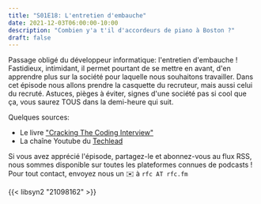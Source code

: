 ```yaml
---
title: "S01E18: L'entretien d'embauche"
date: 2021-12-03T06:00:00-10:00
description: "Combien y'a t'il d'accordeurs de piano à Boston ?"
draft: false
---
```


Passage obligé du développeur informatique: l'entretien d'embauche ! Fastidieux, intimidant, il permet pourtant de se mettre en avant, d'en apprendre plus sur la société pour laquelle nous souhaitons travailler. Dans cet épisode nous allons prendre la casquette du recruteur, mais aussi celui du recruté. Astuces, pièges à éviter, signes d'une société pas si cool que ça, vous saurez TOUS dans la demi-heure qui suit.

Quelques sources:
- Le livre ["Cracking The Coding Interview"](https://www.crackingthecodinginterview.com/)
- La chaîne Youtube du [Techlead](https://www.youtube.com/c/TechLead)

Si vous avez apprécié l'épisode, partagez-le et abonnez-vous au flux RSS, nous sommes disponible sur toutes les plateformes connues de podcasts !
Pour tout contact, envoyez nous un ✉️  à `rfc AT rfc.fm`

{{< libsyn2 "21098162" >}}
